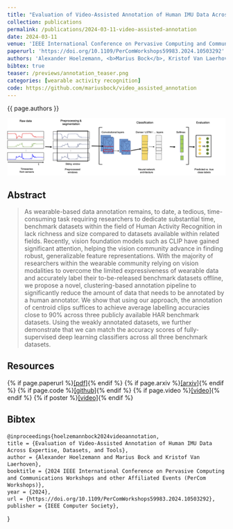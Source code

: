 ```yaml
---
title: "Evaluation of Video-Assisted Annotation of Human IMU Data Across Expertise, Datasets, and Tools"
collection: publications
permalink: /publications/2024-03-11-video-assisted-annotation
date: 2024-03-11
venue: 'IEEE International Conference on Pervasive Computing and Communications Workshops and other Affiliated Events'
paperurl: 'https://doi.org/10.1109/PerComWorkshops59983.2024.10503292'
authors: 'Alexander Hoelzemann, <b>Marius Bock</b>, Kristof Van Laerhoven'
bibtex: true
teaser: /previews/annotation_teaser.png
categories: [wearable activity recognition]
code: https://github.com/mariusbock/video_assisted_annotation
---
```


{{ page.authors }}

<img class="pub_teaser" src="../images/previews/dl-arc.png" alt="Teaser Image" title="teaser" />

## Abstract

> As wearable-based data annotation remains, to date, a tedious, time-consuming task requiring researchers to dedicate substantial time, benchmark datasets within the field of Human Activity Recognition in lack richness and size compared to datasets available within related fields. Recently, vision foundation models such as CLIP have gained significant attention, helping the vision community advance in finding robust, generalizable feature representations. With the majority of researchers within the wearable community relying on vision modalities to overcome the limited expressiveness of wearable data and accurately label their to-be-released benchmark datasets offline, we propose a novel, clustering-based annotation pipeline to significantly reduce the amount of data that needs to be annotated by a human annotator. We show that using our approach, the annotation of centroid clips suffices to achieve average labelling accuracies close to 90% across three publicly available HAR benchmark datasets. Using the weakly annotated datasets, we further demonstrate that we can match the accuracy scores of fully-supervised deep learning classifiers across all three benchmark datasets.

## Resources

{% if page.paperurl %}<a href=" {{ page.paperurl }} ">[pdf]</a>{% endif %} {% if page.arxiv %}<a href=" {{ page.arxiv }} ">[arxiv]</a>{% endif %} {% if page.code %}<a href=" {{ page.code }} ">[github]</a>{% endif %} {% if page.video %}<a href=" {{ page.video }} ">[video]</a>{% endif %} {% if poster %}<a href=" {{ page.poster }} ">[video]</a>{% endif %}

## Bibtex

    @inproceedings{hoelzemannbock2024videoannotation,
  	title = {Evaluation of Video-Assisted Annotation of Human IMU Data Across Expertise, Datasets, and Tools},
  	author = {Alexander Hoelzemann and Marius Bock and Kristof Van Laerhoven},
  	booktitle = {2024 IEEE International Conference on Pervasive Computing and Communications Workshops and other Affiliated Events (PerCom Workshops)},
  	year = {2024},
  	url = {https://doi.org/10.1109/PerComWorkshops59983.2024.10503292},
  	publisher = {IEEE Computer Society},
}
